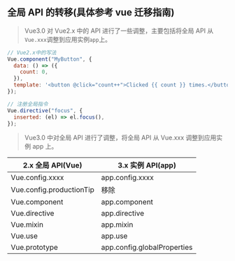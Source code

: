 ## 全局 API 的转移(具体参考 vue 迁移指南)

> Vue3.0 对 Vue2.x 中的 API 进行了一些调整，主要包括将全局 API 从`Vue.xxx`调整到应用实例`app`上。

```js
// Vue2.x中的写法
Vue.component("MyButton", {
  data: () => ({
    count: 0,
  }),
  template: '<button @click="count++">Clicked {{ count }} times.</button>',
});

// 注册全局指令
Vue.directive("focus", {
  inserted: (el) => el.focus(),
});
```

> Vue3.0 中对全局 API 进行了调整，将全局 API 从 Vue.xxx 调整到应用实例 app 上。

| 2.x 全局 API(Vue)        | 3.x 实例 API(app)           |
| ------------------------ | --------------------------- |
| Vue.config.xxxx          | app.config.xxxx             |
| Vue.config.productionTip | 移除                        |
| Vue.component            | app.component               |
| Vue.directive            | app.directive               |
| Vue.mixin                | app.mixin                   |
| Vue.use                  | app.use                     |
| Vue.prototype            | app.config.globalProperties |
